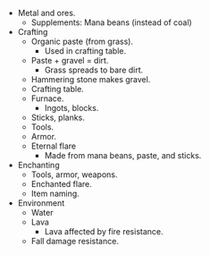 * Metal and ores.
  * Supplements: Mana beans (instead of coal)
* Crafting
  * Organic paste (from grass).
    * Used in crafting table.
  * Paste + gravel = dirt.
    * Grass spreads to bare dirt.
  * Hammering stone makes gravel.
  * Crafting table.
  * Furnace.
    * Ingots, blocks.
  * Sticks, planks.
  * Tools.
  * Armor.
  * Eternal flare
    * Made from mana beans, paste, and sticks.
* Enchanting
  * Tools, armor, weapons.
  * Enchanted flare.
  * Item naming.
* Environment
  * Water
  * Lava
    * Lava affected by fire resistance.
  * Fall damage resistance.
